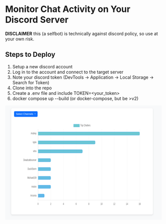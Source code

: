 # Monitor Chat Activity on Your Discord Server

**DISCLAIMER** this (a selfbot) is technically against discord policy, so use at your own risk.

## Steps to Deploy
1. Setup a new discord account
2. Log in to the account and connect to the target server
3. Note your discord token (DevTools -> Application -> Local Storage -> Search for Token)
4. Clone into the repo
5. Create a .env file and include TOKEN=<your_token>
6. docker compose up --build (or docker-compose, but be >v2)

![Sample Screen](screen.png)

